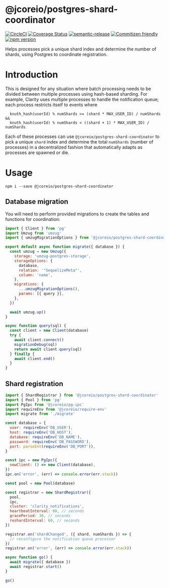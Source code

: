# @jcoreio/postgres-shard-coordinator

[![CircleCI](https://circleci.com/gh/jcoreio/postgres-shard-coordinator.svg?style=svg&circle-token=b008aa0f99297a9d8fb7ac7d0d1329b1a1e16f95)](https://circleci.com/gh/jcoreio/postgres-shard-coordinator)
[![Coverage Status](https://codecov.io/gh/jcoreio/postgres-shard-coordinator/branch/master/graph/badge.svg)](https://codecov.io/gh/jcoreio/postgres-shard-coordinator)
[![semantic-release](https://img.shields.io/badge/%20%20%F0%9F%93%A6%F0%9F%9A%80-semantic--release-e10079.svg)](https://github.com/semantic-release/semantic-release)
[![Commitizen friendly](https://img.shields.io/badge/commitizen-friendly-brightgreen.svg)](http://commitizen.github.io/cz-cli/)
[![npm version](https://badge.fury.io/js/%40jcoreio%2Fpostgres-shard-coordinator.svg)](https://badge.fury.io/js/%40jcoreio%2Fpostgres-shard-coordinator)

Helps processes pick a unique shard index and determine the number of shards,
using Postgres to coordinate registration.

# Introduction

This is designed for any situation where batch processing needs to be divided
between multiple processes using hash-based sharding. For example, Clarity uses
multiple processes to handle the notification queue; each process restricts
itself to events where

```
  knuth_hash(userId) % numShards >= (shard * MAX_USER_ID) / numShards &&
  knuth_hash(userId) % numShards < ((shard + 1) * MAX_USER_ID) / numShards
```

Each of these processes can use `@jcoreio/postgres-shard-coordinator` to pick a unique
`shard` index and determine the total `numShards` (number of processes) in a
decentralized fashion that automatically adapts as processes are spawned or die.

# Usage

```
npm i --save @jcoreio/postgres-shard-coordinator
```

## Database migration

You will need to perform provided migrations to create the tables and functions
for coordination:

```js
import { Client } from 'pg'
import Umzug from 'umzug'
import { umzugMigrationOptions } from '@jcoreio/postgres-shard-coordinator'

export default async function migrate({ database }) {
  const umzug = new Umzug({
    storage: 'umzug-postgres-storage',
    storageOptions: {
      database,
      relation: '"SequelizeMeta"',
      column: 'name',
    },
    migrations: {
      ...umzugMigrationOptions(),
      params: [{ query }],
    },
  })

  await umzug.up()
}

async function query(sql) {
  const client = new Client(database)
  try {
    await client.connect()
    migrationDebug(sql)
    return await client.query(sql)
  } finally {
    await client.end()
  }
}
```

## Shard registration

```js
import { ShardRegistrar } from '@jcoreio/postgres-shard-coordinator'
import { Pool } from 'pg'
import PgIpc from '@jcoreio/pg-ipc'
import requireEnv from '@jcoreio/require-env'
import migrate from './migrate'

const database = {
  user: requireEnv('DB_USER'),
  host: requireEnv('DB_HOST'),
  database: requireEnv('DB_NAME'),
  password: requireEnv('DB_PASSWORD'),
  port: parseInt(requireEnv('DB_PORT')),
}

const ipc = new PgIpc({
  newClient: () => new Client(database),
})
ipc.on('error', (err) => console.error(err.stack))

const pool = new Pool(database)

const registrar = new ShardRegistrar({
  pool,
  ipc,
  cluster: 'clarity_notifications',
  heartbeatInterval: 60, // seconds
  gracePeriod: 30, // seconds
  reshardInterval: 60, // seconds
})

registrar.on('shardChanged', ({ shard, numShards }) => {
  // reconfigure the notification queue processor
})
registrar.on('error', (err) => console.error(err.stack))

async function go() {
  await migrate({ database })
  await registrar.start()
}

go()
```

